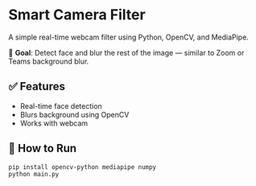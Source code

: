 # Smart Camera Filter

A simple real-time webcam filter using Python, OpenCV, and MediaPipe.

🎯 **Goal**: Detect face and blur the rest of the image — similar to Zoom or Teams background blur.

## ✅ Features
- Real-time face detection
- Blurs background using OpenCV
- Works with webcam

## 🧪 How to Run

```bash
pip install opencv-python mediapipe numpy
python main.py
